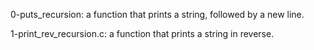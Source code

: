 0-puts_recursion: a function that prints a string, followed by a new line.

1-print_rev_recursion.c: a function that prints a string in reverse.
